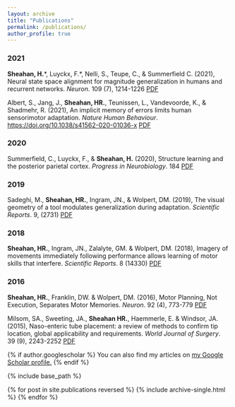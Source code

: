 ```yaml
---
layout: archive
title: "Publications"
permalink: /publications/
author_profile: true
---
```


### 2021
**Sheahan, H.**\*, Luyckx, F.\*, Nelli, S., Teupe, C., & Summerfield C. (2021), Neural state space alignment for magnitude generalization in humans and recurrent networks. _Neuron_. 109 (7), 1214-1226 [PDF](/papers/2020SheahanLuyckx.pdf)

Albert, S., Jang, J., **Sheahan, HR.**, Teunissen, L., Vandevoorde, K., & Shadmehr, R. (2021), An
implicit memory of errors limits human sensorimotor adaptation. _Nature Human Behaviour_. https://doi.org/10.1038/s41562-020-01036-x [PDF](/papers/2020Albert.pdf)

### 2020
Summerfield, C., Luyckx, F., & **Sheahan, H.** (2020), Structure learning and the posterior parietal cortex. _Progress in Neurobiology_. 184 [PDF](/papers/2020Summerfield.pdf)

### 2019

Sadeghi, M., **Sheahan, HR.**, Ingram, JN., & Wolpert, DM. (2019), The visual geometry of a tool
modulates generalization during adaptation. _Scientific Reports_. 9, (2731) [PDF](/papers/2019Sadeghi.pdf)

### 2018

**Sheahan, HR.**, Ingram, JN., Zalalyte, GM. & Wolpert, DM. (2018), Imagery of movements immediately following performance allows learning of motor skills that interfere. _Scientific Reports_. 8 (14330)  [PDF](/papers/2018Sheahan.pdf)

### 2016
**Sheahan, HR.**, Franklin, DW. & Wolpert, DM. (2016), Motor Planning, Not Execution, Separates Motor Memories. _Neuron_. 92 (4), 773-779 [PDF](/papers/2016Sheahan.pdf)

Milsom, SA., Sweeting, JA., **Sheahan HR.**, Haemmerle, E. & Windsor, JA. (2015), Naso-enteric tube placement: a review of methods to confirm tip location, global applicability and requirements. _World Journal of Surgery_. 39 (9), 2243-2252 [PDF](/papers/2015Milsom.pdf)



{% if author.googlescholar %}
  You can also find my articles on <u><a href="{{author.googlescholar}}">my Google Scholar profile</a>.</u>
{% endif %}

{% include base_path %}

{% for post in site.publications reversed %}
  {% include archive-single.html %}
{% endfor %}
